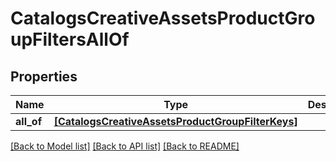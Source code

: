 # CatalogsCreativeAssetsProductGroupFiltersAllOf


## Properties
Name | Type | Description | Notes
------------ | ------------- | ------------- | -------------
**all_of** | [**[CatalogsCreativeAssetsProductGroupFilterKeys]**](CatalogsCreativeAssetsProductGroupFilterKeys.md) |  | 

[[Back to Model list]](../README.md#documentation-for-models) [[Back to API list]](../README.md#documentation-for-api-endpoints) [[Back to README]](../README.md)


